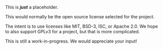 This is _**just**_ a placeholder.

This would normally be the open source license selected for the project.

The intent is to use licenses like MIT, BSD-3, ISC, or Apache 2.0. We hope to also support GPLv3 for a project, but that is more complicated.

This is still a work-in-progress. We would appreciate your input!
